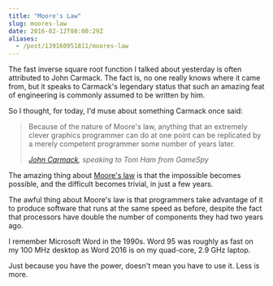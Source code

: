 ```yaml
---
title: "Moore's Law"
slug: moores-law
date: 2016-02-12T08:00:29Z
aliases:
  - /post/139160951811/moores-law
---
```


The fast inverse square root function I talked about yesterday is often attributed to John Carmack. The fact is, no one really knows where it came from, but it speaks to Carmack's legendary status that such an amazing feat of engineering is commonly assumed to be written by him.

So I thought, for today, I'd muse about something Carmack once said:

> Because of the nature of Moore's law, anything that an extremely clever graphics programmer can do at one point can be replicated by a merely competent programmer some number of years later.
>
> <cite>[John Carmack][], speaking to Tom Ham from GameSpy</cite>

<!--more-->

The amazing thing about [Moore's law][] is that the impossible becomes possible, and the difficult becomes trivial, in just a few years.

The awful thing about Moore's law is that programmers take advantage of it to produce software that runs at the same speed as before, despite the fact that processors have double the number of components they had two years ago.

I remember Microsoft Word in the 1990s. Word 95 was roughly as fast on my 100 MHz desktop as Word 2016 is on my quad-core, 2.9 GHz laptop.

Just because you have the power, doesn't mean you have to use it. Less is more.

[john carmack]: https://en.wikiquote.org/wiki/John_D._Carmack
[moore's law]: https://en.wikipedia.org/wiki/Moore's_law
